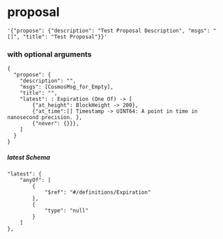 
# proposal

```
'{"propose": {"description": "Test Proposal Description", "msgs": "[]", "title": "Test Proposal"}}'
```

### with optional arguments
```
{
  "propose": {
    "description": "",
    "msgs": [CosmosMsg_for_Empty],
    "title": "",
    "latest": : Expiration (One Of) -> [
        {"at_height": BlockHeight -> 200},
        {"at_time":[] Timestamp -> UINT64: A point in time in nanosecond precision. },
        {"never": {}}},
    ]
  }
}
```


##### latest Schema
```
"latest": {
    "anyOf": [
        {
            "$ref": "#/definitions/Expiration"
        },
        {
            "type": "null"
        }
    ]
},
```






















